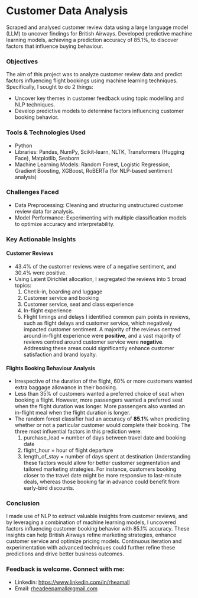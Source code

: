 # Customer Data Analysis

Scraped and analysed customer review data using a large language model (LLM) to uncover findings for British Airways. Developed predictive machine learning models, achieving a prediction accuracy of 85.1%, to discover factors that influence buying behaviour.

### Objectives

The aim of this project was to analyze customer review data and predict factors influencing flight bookings using machine learning techniques. Specifically, I sought to do 2 things:
- Uncover key themes in customer feedback using topic modelling and NLP techniques.
- Develop predictive models to determine factors influencing customer booking behavior.

### Tools & Technologies Used

- Python 
- Libraries: Pandas, NumPy, Scikit-learn, NLTK, Transformers (Hugging Face), Matplotlib, Seaborn
- Machine Learning Models: Random Forest, Logistic Regression, Gradient Boosting, XGBoost, RoBERTa (for NLP-based sentiment analysis)

### Challenges Faced

- Data Preprocessing: Cleaning and structuring unstructured customer review data for analysis.
- Model Performance: Experimenting with multiple classification models to optimize accuracy and interpretability.

### Key Actionable Insights

#### Customer Reviews 
- 43.4% of the customer reviews were of a negative sentiment, and 30.4% were positive.
- Using Latent Dirichlet allocation, I segregated the reviews into 5 broad topics:
  1. Check-in, boarding and luggage
  2. Customer service and booking
  3. Customer service, seat and class experience
  4. In-flight experience
  5. Flight timings and delays
I identified common pain points in reviews, such as flight delays and customer service, which negatively impacted customer sentiment. A majority of the reviews centred around in-flight experience were **positive**, and a vast majority of reviews centred around customer service were **negative**. Addressing these areas could significantly enhance customer satisfaction and brand loyalty.

#### Flights Booking Behaviour Analysis
- Irrespective of the duration of the flight, 60% or more customers wanted extra baggage allowance in their booking. 
- Less than 35% of customers wanted a preferred choice of seat when booking a flight. However, more passengers wanted a preferred seat when the flight duration was longer. More passengers also wanted an in-flight meal when the flight duration is longer.
- The random forest classifier had an accuracy of **85.1%** when predicting whether or not a particular customer would complete their booking. The three most influential factors in this prediction were:
  1. purchase_lead = number of days between travel date and booking date
  2. flight_hour = hour of flight departure
  3. length_of_stay = number of days spent at destination
Understanding these factors would allow for better customer segmentation and tailored marketing strategies. For instance, customers booking closer to the travel date might be more responsive to last-minute deals, whereas those booking far in advance could benefit from early-bird discounts.

### Conclusion

I made use of NLP to extract valuable insights from customer reviews, and by leveraging a combination of machine learning models, I uncovered factors influencing customer booking behavior with 85.1% accuracy. These insights can help British Airways refine marketing strategies, enhance customer service and optimize pricing models. Continuous iteration and experimentation with advanced techniques could further refine these predictions and drive better business outcomes.

### Feedback is welcome. Connect with me:

- Linkedin: https://www.linkedin.com/in/rheamall
- Email: rheadeepamall@gmail.com
